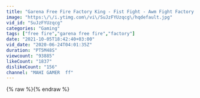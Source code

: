 ```yaml
---
title: "Garena Free Fire Factory King - Fist Fight - Awm Fight Factory - Garena Fee Fire Factory Gameplay"
image: "https:\/\/i.ytimg.com\/vi\/SuJzFYUzqcg\/hqdefault.jpg"
vid_id: "SuJzFYUzqcg"
categories: "Gaming"
tags: ["free fire","garena free fire","factory"]
date: "2021-10-05T18:42:40+03:00"
vid_date: "2020-06-24T04:01:35Z"
duration: "PT5M48S"
viewcount: "93885"
likeCount: "1837"
dislikeCount: "156"
channel: "MAHI GAMER  ff"
---
```

{% raw %}{% endraw %}
